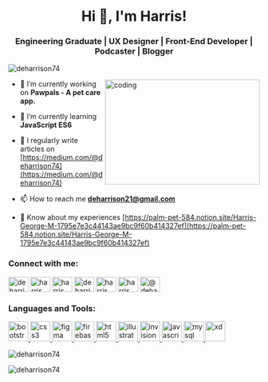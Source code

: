 
<h1 align="center">Hi 👋, I'm Harris!</h1>
<h3 align="center">Engineering Graduate | UX Designer | Front-End Developer | Podcaster | Blogger</h3>

<p align="left"> <img src="https://komarev.com/ghpvc/?username=deharrison74&label=Profile%20views&color=0e75b6&style=flat" alt="deharrison74" /> </p>

<img align="right" height="210" width="310" alt="coding" src="https://img.etimg.com/thumb/width-1200,height-900,imgsize-638053,resizemode-75,msid-84146083/prime/technology-and-startups/booting-up-developer-economy-how-tech-startups-are-helping-coders-build-and-test-software-faster.jpg">

- 🔭 I’m currently working on **Pawpals - A pet care app.**

- 🌱 I’m currently learning **JavaScript ES6**

- 📝 I regularly write articles on [https://medium.com/@deharrison74](https://medium.com/@deharrison74)

- 📫 How to reach me **deharrison21@gmail.com**

- 📄 Know about my experiences [https://palm-pet-584.notion.site/Harris-George-M-1795e7e3c44143ae9bc9f60b414327ef](https://palm-pet-584.notion.site/Harris-George-M-1795e7e3c44143ae9bc9f60b414327ef)

<h3 align="left">Connect with me:</h3>
<p align="left">
<a href="https://twitter.com/deharrison74" target="blank"><img align="center" src="https://api.iconify.design/fa6-brands:x-twitter.svg?color=%23ffffff" alt="deharrison74" height="30" width="40" /></a>
<a href="https://linkedin.com/in/harris george" target="blank"><img align="center" src="https://api.iconify.design/devicon:linkedin.svg" alt="harris george" height="30" width="40" /></a>
<a href="https://fb.com/harris george" target="blank"><img align="center" src="https://api.iconify.design/devicon:facebook.svg" alt="harris george" height="30" width="40" /></a>
<a href="https://instagram.com/deharrison74" target="blank"><img align="center" src="https://api.iconify.design/skill-icons:instagram.svg" alt="deharrison74" height="30" width="40" /></a>
<a href="https://dribbble.com/harris george" target="blank"><img align="center" src="https://api.iconify.design/logos:dribbble-icon.svg" alt="harris george" height="30" width="40" /></a>
<a href="https://www.behance.net/harris george" target="blank"><img align="center" src="https://api.iconify.design/devicon:behance.svg" alt="harris george" height="30" width="40" /></a>
<a href="https://medium.com/@deharrison74" target="blank"><img align="center" src="https://api.iconify.design/bi:medium.svg?color=%23ffffff" alt="@deharrison74" height="30" width="40" /></a>
</p>

<h3 align="left">Languages and Tools:</h3>
<p align="left"> 
<a href="https://getbootstrap.com" target="_blank" rel="noreferrer"> <img src="https://api.iconify.design/devicon:bootstrap.svg?color=%23888888" alt="bootstrap" width="40" height="40"/> </a> 
<a href="https://www.w3schools.com/css/" target="_blank" rel="noreferrer"> <img src="https://api.iconify.design/devicon:css3.svg?color=%23888888" alt="css3" width="40" height="40"/> </a> 
<a href="https://www.figma.com/" target="_blank" rel="noreferrer"> <img src="https://api.iconify.design/devicon:figma.svg?color=%23888888" alt="figma" width="40" height="40"/> </a> 
<a href="https://firebase.google.com/" target="_blank" rel="noreferrer"> <img src="https://api.iconify.design/vscode-icons:file-type-firebase.svg?color=%23888888" alt="firebase" width="40" height="40"/> </a> 
<a href="https://www.w3.org/html/" target="_blank" rel="noreferrer"> <img src="https://api.iconify.design/devicon:html5.svg?color=%23888888" alt="html5" width="40" height="40"/> </a> 
<a href="https://www.adobe.com/in/products/illustrator.html" target="_blank" rel="noreferrer"> <img src="https://api.iconify.design/skill-icons:illustrator.svg?color=%23888888" alt="illustrator" width="40" height="40"/> </a> 
<a href="https://www.invisionapp.com/" target="_blank" rel="noreferrer"> <img src="https://api.iconify.design/logos:invision-icon.svg?color=%23888888" alt="invision" width="40" height="40"/> </a> 
<a href="https://developer.mozilla.org/en-US/docs/Web/JavaScript" target="_blank" rel="noreferrer"> <img src="https://api.iconify.design/devicon:javascript.svg?color=%23888888" alt="javascript" width="40" height="40"/> </a> 
<a href="https://www.mysql.com/" target="_blank" rel="noreferrer"> <img src="https://api.iconify.design/devicon:mysql-wordmark.svg?color=%23888888" alt="mysql" width="40" height="40"/> </a> 
<a href="https://www.adobe.com/products/xd.html" target="_blank" rel="noreferrer"> <img src="https://api.iconify.design/logos:adobe-xd.svg?color=%23888888"(https://api.iconify.design/bi:medium.svg)" alt="xd" width="40" height="40"/> </a> </p>

<p><img align="center" src="https://github-readme-stats.vercel.app/api/top-langs?username=deharrison74&show_icons=true&locale=en&layout=compact" alt="deharrison74" /></p>

<p><img align="center" src="https://github-readme-streak-stats.herokuapp.com/?user=deharrison74&" alt="deharrison74" /></p>
